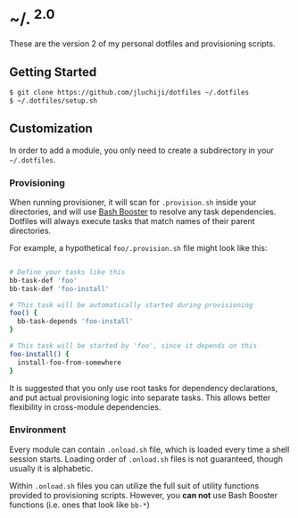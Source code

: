 # ~/. <sup>2.0</sup>

These are the version 2 of my personal dotfiles and provisioning scripts.


## Getting Started
```sh
$ git clone https://github.com/jluchiji/dotfiles ~/.dotfiles
$ ~/.dotfiles/setup.sh
```


## Customization

In order to add a module, you only need to create a subdirectory in your `~/.dotfiles`.


### Provisioning

When running provisioner, it will scan for `.provision.sh` inside your directories, and will
use [Bash Booster][0] to resolve any task dependencies. Dotfiles will always execute tasks
that match names of their parent directories.

For example, a hypothetical `foo/.provision.sh` file might look like this:

```sh

# Define your tasks like this
bb-task-def 'foo'
bb-task-def 'foo-install'

# This task will be automatically started during provisioning
foo() {
  bb-task-depends 'foo-install'
}

# This task will be started by 'foo', since it depends on this
foo-install() {
  install-foo-from-somewhere
}

```

It is suggested that you only use root tasks for dependency declarations, and put actual
provisioning logic into separate tasks. This allows better flexibility in cross-module
dependencies.


### Environment

Every module can contain `.onload.sh` file, which is loaded every time a shell session starts.
Loading order of `.onload.sh` files is not guaranteed, though usually it is alphabetic.

Within `.onload.sh` files you can utilize the full suit of utility functions provided to provisioning
scripts. However, you **can not** use Bash Booster functions (i.e. ones that look like `bb-*`)


[0]: http://www.bashbooster.net
